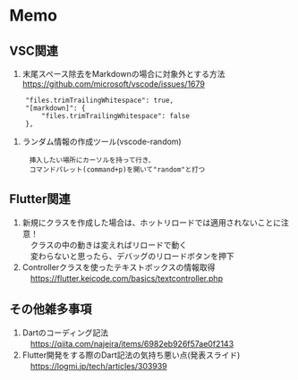 # Memo

## VSC関連
1.  末尾スペース除去をMarkdownの場合に対象外とする方法
https://github.com/microsoft/vscode/issues/1679
```
    "files.trimTrailingWhitespace": true,
    "[markdown]": {
        "files.trimTrailingWhitespace": false
    },
```
1. ランダム情報の作成ツール(vscode-random)
```
　　　挿入したい場所にカーソルを持って行き、
　　　コマンドパレット(command+p)を開いて"random"と打つ
```

## Flutter関連
1. 新規にクラスを作成した場合は、ホットリロードでは適用されないことに注意！  
　クラスの中の動きは変えればリロードで動く  
　変わらないと思ったら、デバッグのリロードボタンを押下
1. Controllerクラスを使ったテキストボックスの情報取得  
　https://flutter.keicode.com/basics/textcontroller.php

## その他雑多事項
1. Dartのコーディング記法  
　https://qiita.com/najeira/items/6982eb926f57ae0f2143
1. Flutter開発をする際のDart記法の気持ち悪い点(発表スライド)  
　https://logmi.jp/tech/articles/303939 